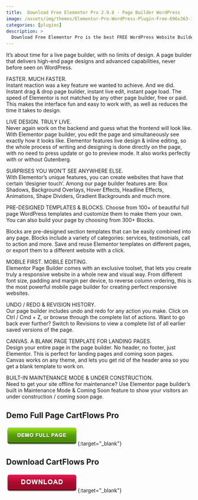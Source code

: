 ```yaml
---
title:  Download Free Elementor Pro 2.9.8 - Page Builder WordPress
image: /assets/img/themes/Elementor-Pro-WordPress-Plugin-Free-696x363-1.jpg
categories: [plugins]
description: >
  Download Free Elementor Pro is the best FREE WordPress Website Builder, with over 5 million active installs. Create beautiful sites and pages using a drag and drop interface.
---
```


It’s about time for a live page builder, with no limits of design. A page builder that delivers high-end page designs and advanced capabilities, never before seen on WordPress.  

FASTER. MUCH FASTER.  
Instant reaction was a key feature we wanted to achieve. And we did. Instant drag & drop page builder, instant live edit, instant page load. The speed of Elementor is not matched by any other page builder, free or paid. This makes the interface fun and easy to work with, as well as reduces the time it takes to design.  

LIVE DESIGN. TRULY LIVE.  
Never again work on the backend and guess what the frontend will look like. With Elementor page builder, you edit the page and simultaneously see exactly how it looks like. Elementor features live design & inline editing, so the whole process of writing and designing is done directly on the page, with no need to press update or go to preview mode. It also works perfectly with or without Gutenberg.  

SURPRISES YOU WON’T SEE ANYWHERE ELSE.  
With Elementor’s unique features, you can create websites that have that certain ‘designer touch’. Among our page builder features are: Box Shadows, Background Overlays, Hover Effects, Headline Effects, Animations, Shape Dividers, Gradient Backgrounds and much more.  

PRE-DESIGNED TEMPLATES & BLOCKS. 
Choose from 100+ of beautiful full page WordPress templates and customize them to make them your own. You can also build your page by choosing from 300+ Blocks.  

Blocks are pre-designed section templates that can be easily combined into any page. Blocks include a variety of categories: services, testimonials, call to action and more. Save and reuse Elementor templates on different pages, or export them to a different website with a click.  

MOBILE FIRST. MOBILE EDITING.  
Elementor Page Builder comes with an exclusive toolset, that lets you create truly a responsive website in a whole new and visual way. From different font size, padding and margin per device, to reverse column ordering, this is the most powerful mobile page builder for creating perfect responsive websites.  

UNDO / REDO & REVISION HISTORY.  
Our page builder includes undo and redo for any action you make. Click on Ctrl / Cmd + Z, or browse through the complete list of actions. Want to go back ever further? Switch to Revisions to view a complete list of all earlier saved versions of the page.  

CANVAS. A BLANK PAGE TEMPLATE FOR LANDING PAGES.  
Design your entire page in the page builder. No header, no footer, just Elementor. This is perfect for landing pages and coming soon pages. Canvas works on any theme, and lets you get rid of the header area so you get a blank template to work on.  

BUILT-IN MAINTENANCE MODE & UNDER CONSTRUCTION.  
Need to get your site offline for maintenance? Use Elementor page builder’s built in Maintenance Mode & Coming Soon feature to show your visitors an under construction / coming soon page.  



## Demo Full Page CartFlows Pro
[![button](/assets/img/demo.png)](https://elementor.com/){:target="_blank"}  

## Download CartFlows Pro
[![button](/assets/img/download.png)](http://gestyy.com/e023Km){:target="_blank"}  